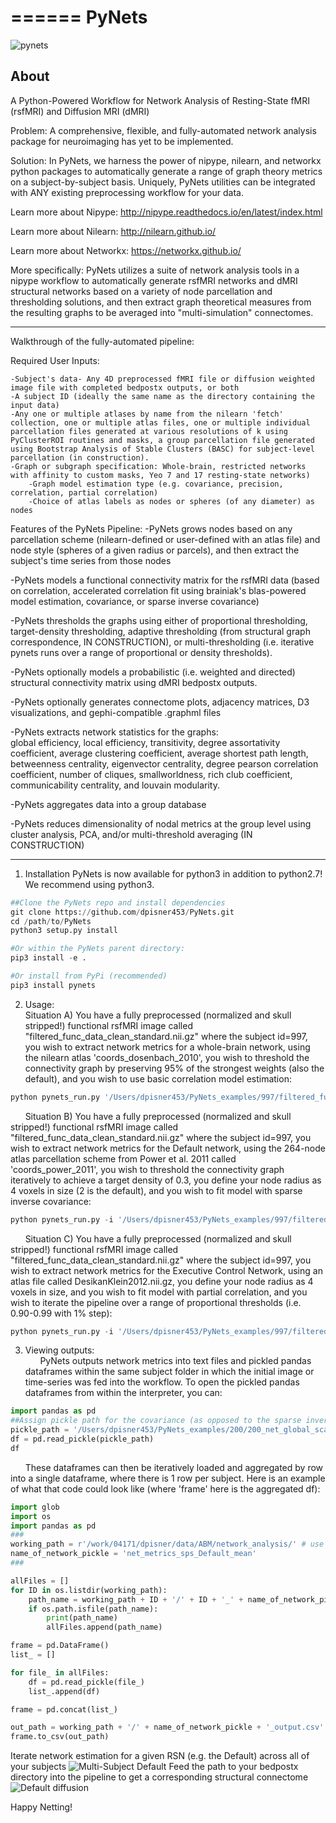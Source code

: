 ======
PyNets
======

![pynets](docs/PyNets_logo.png)

About
-----
A Python-Powered Workflow for Network Analysis of Resting-State fMRI (rsfMRI) and Diffusion MRI (dMRI)

Problem: A comprehensive, flexible, and fully-automated network analysis package for neuroimaging has yet to be implemented.

Solution: In PyNets, we harness the power of nipype, nilearn, and networkx python packages to automatically generate a range of graph theory metrics on a subject-by-subject basis. Uniquely, PyNets utilities can be integrated with ANY existing preprocessing workflow for your data.

Learn more about Nipype: http://nipype.readthedocs.io/en/latest/index.html

Learn more about Nilearn: http://nilearn.github.io/

Learn more about Networkx: https://networkx.github.io/

More specifically: PyNets utilizes a suite of network analysis tools in a nipype workflow to automatically generate rsfMRI networks and dMRI structural networks based on a variety of node parcellation and thresholding solutions, and then extract graph theoretical measures from the resulting graphs to be averaged into "multi-simulation" connectomes.

-----

Walkthrough of the fully-automated pipeline:

Required User Inputs:

	-Subject's data- Any 4D preprocessed fMRI file or diffusion weighted image file with completed bedpostx outputs, or both
	-A subject ID (ideally the same name as the directory containing the input data)
	-Any one or multiple atlases by name from the nilearn 'fetch' collection, one or multiple atlas files, one or multiple individual parcellation files generated at various resolutions of k using PyClusterROI routines and masks, a group parcellation file generated using Bootstrap Analysis of Stable Clusters (BASC) for subject-level parcellation (in construction).
	-Graph or subgraph specification: Whole-brain, restricted networks with affinity to custom masks, Yeo 7 and 17 resting-state networks)
        -Graph model estimation type (e.g. covariance, precision, correlation, partial correlation)
        -Choice of atlas labels as nodes or spheres (of any diameter) as nodes 

Features of the PyNets Pipeline:
-PyNets grows nodes based on any parcellation scheme (nilearn-defined or user-defined with an atlas file) and node style (spheres of a given radius or parcels), and then extract the subject's time series from those nodes

-PyNets models a functional connectivity matrix for the rsfMRI data (based on correlation, accelerated correlation fit using brainiak's blas-powered model estimation, covariance, or sparse inverse covariance)

-PyNets thresholds the graphs using either of proportional thresholding, target-density thresholding, adaptive thresholding (from structural graph correspondence, IN CONSTRUCTION), or multi-thresholding (i.e. iterative pynets runs over a range of proportional or density thresholds).

-PyNets optionally models a probabilistic (i.e. weighted and directed) structural connectivity matrix using dMRI bedpostx outputs.

-PyNets optionally generates connectome plots, adjacency matrices, D3 visualizations, and gephi-compatible .graphml files

-PyNets extracts network statistics for the graphs:\
global efficiency, local efficiency, transitivity, degree assortativity coefficient, average clustering coefficient, average shortest path length, betweenness centrality, eigenvector centrality, degree pearson correlation coefficient, number of cliques, smallworldness, rich club coefficient, communicability centrality, and louvain modularity.

-PyNets aggregates data into a group database

-PyNets reduces dimensionality of nodal metrics at the group level using cluster analysis, PCA, and/or multi-threshold averaging (IN CONSTRUCTION)

-----

1. Installation
PyNets is now available for python3 in addition to python2.7! We recommend using python3.
```python
##Clone the PyNets repo and install dependencies
git clone https://github.com/dpisner453/PyNets.git
cd /path/to/PyNets
python3 setup.py install

#Or within the PyNets parent directory:
pip3 install -e .

#Or install from PyPi (recommended)
pip3 install pynets
```

2. Usage:\
Situation A) You have a fully preprocessed (normalized and skull stripped!) functional rsfMRI image called "filtered_func_data_clean_standard.nii.gz" where the subject id=997, you wish to extract network metrics for a whole-brain network, using the nilearn atlas 'coords_dosenbach_2010', you wish to threshold the connectivity graph by preserving 95% of the strongest weights (also the default), and you wish to use basic correlation model estimation:
```python
python pynets_run.py '/Users/dpisner453/PyNets_examples/997/filtered_func_data_clean_standard.nii.gz' -id '997' -a 'coords_dosenbach_2010' -mod 'corr' -thr '0.95'
```
&nbsp;&nbsp;&nbsp;&nbsp;&nbsp; Situation B) You have a fully preprocessed (normalized and skull stripped!) functional rsfMRI image  called "filtered_func_data_clean_standard.nii.gz" where the subject id=997, you wish to extract network metrics for the Default network, using the 264-node atlas parcellation scheme from Power et al. 2011 called 'coords_power_2011', you wish to threshold the connectivity graph iteratively to achieve a target density of 0.3, you define your node radius as 4 voxels in size (2 is the default), and you wish to fit model with sparse inverse covariance:
```python
python pynets_run.py -i '/Users/dpisner453/PyNets_examples/997/filtered_func_data_clean_standard.nii.gz' -id '997' -a 'coords_power_2011' -n 'Default' -dt '0.3' -ns '4' -mod 'sps'
```

&nbsp;&nbsp;&nbsp;&nbsp;&nbsp; Situation C) You have a fully preprocessed (normalized and skull stripped!) functional rsfMRI image  called "filtered_func_data_clean_standard.nii.gz" where the subject id=997, you wish to extract network metrics for the Executive Control Network, using an atlas file called DesikanKlein2012.nii.gz, you define your node radius as 4 voxels in size, and you wish to fit model with partial correlation, and you wish to iterate the pipeline over a range of proportional thresholds (i.e. 0.90-0.99 with 1% step):
```python
python pynets_run.py -i '/Users/dpisner453/PyNets_examples/997/filtered_func_data_clean_standard.nii.gz' -id '997' -ua '/Users/dpisner453/PyNets_example_atlases/DesikanKlein2012.nii.gz' -n 'Cont' -dt '0.3' -ns '4' -mod 'partcorr' -min_thr 0.90 -max_thr 0.99 -step_thr 0.01 
```

3. Viewing outputs:\
&nbsp;&nbsp;&nbsp;&nbsp;&nbsp; PyNets outputs network metrics into text files and pickled pandas dataframes within the same subject folder
in which the initial image or time-series was fed into the workflow. To open the pickled pandas dataframes
from within the interpreter, you can:
```python
import pandas as pd
##Assign pickle path for the covariance (as opposed to the sparse inverse covariance net)
pickle_path = '/Users/dpisner453/PyNets_examples/200/200_net_global_scalars_cov_200'
df = pd.read_pickle(pickle_path)
df
```

&nbsp;&nbsp;&nbsp;&nbsp;&nbsp; These dataframes can then be iteratively loaded and aggregated by row into a single dataframe, where there is 1 row per subject. Here is an example of what that code could look like (where 'frame' here is the aggregated df):
```python
import glob
import os
import pandas as pd
###
working_path = r'/work/04171/dpisner/data/ABM/network_analysis/' # use your path
name_of_network_pickle = 'net_metrics_sps_Default_mean'
###

allFiles = []
for ID in os.listdir(working_path):
    path_name = working_path + ID + '/' + ID + '_' + name_of_network_pickle
    if os.path.isfile(path_name):
        print(path_name)
        allFiles.append(path_name)

frame = pd.DataFrame()
list_ = []

for file_ in allFiles:
    df = pd.read_pickle(file_)
    list_.append(df)

frame = pd.concat(list_)

out_path = working_path + '/' + name_of_network_pickle + '_output.csv'
frame.to_csv(out_path)
```
Iterate network estimation for a given RSN (e.g. the Default) across all of your subjects
![Multi-Subject Default](docs/DMNs.png)
Feed the path to your bedpostx directory into the pipeline to get a corresponding structural connectome
![Default diffusion](docs/pynets_diffusion.png)

Happy Netting!
